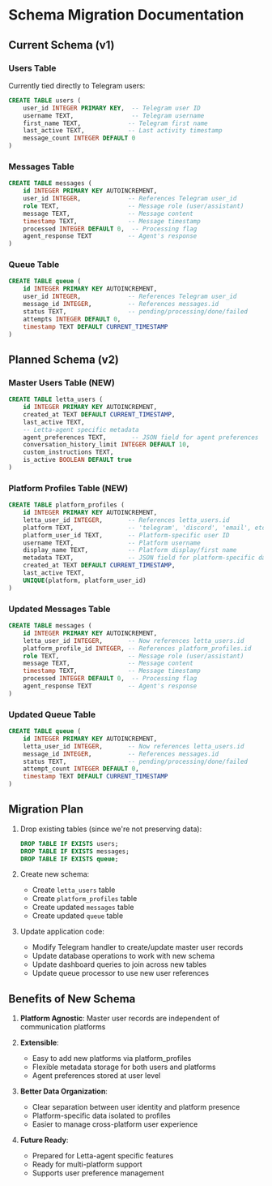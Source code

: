# Schema Migration Documentation

## Current Schema (v1)

### Users Table
Currently tied directly to Telegram users:
```sql
CREATE TABLE users (
    user_id INTEGER PRIMARY KEY,  -- Telegram user ID
    username TEXT,                -- Telegram username
    first_name TEXT,             -- Telegram first name
    last_active TEXT,            -- Last activity timestamp
    message_count INTEGER DEFAULT 0
)
```

### Messages Table
```sql
CREATE TABLE messages (
    id INTEGER PRIMARY KEY AUTOINCREMENT,
    user_id INTEGER,             -- References Telegram user_id
    role TEXT,                   -- Message role (user/assistant)
    message TEXT,                -- Message content
    timestamp TEXT,              -- Message timestamp
    processed INTEGER DEFAULT 0,  -- Processing flag
    agent_response TEXT          -- Agent's response
)
```

### Queue Table
```sql
CREATE TABLE queue (
    id INTEGER PRIMARY KEY AUTOINCREMENT,
    user_id INTEGER,             -- References Telegram user_id
    message_id INTEGER,          -- References messages.id
    status TEXT,                 -- pending/processing/done/failed
    attempts INTEGER DEFAULT 0,
    timestamp TEXT DEFAULT CURRENT_TIMESTAMP
)
```

## Planned Schema (v2)

### Master Users Table (NEW)
```sql
CREATE TABLE letta_users (
    id INTEGER PRIMARY KEY AUTOINCREMENT,
    created_at TEXT DEFAULT CURRENT_TIMESTAMP,
    last_active TEXT,
    -- Letta-agent specific metadata
    agent_preferences TEXT,       -- JSON field for agent preferences
    conversation_history_limit INTEGER DEFAULT 10,
    custom_instructions TEXT,
    is_active BOOLEAN DEFAULT true
)
```

### Platform Profiles Table (NEW)
```sql
CREATE TABLE platform_profiles (
    id INTEGER PRIMARY KEY AUTOINCREMENT,
    letta_user_id INTEGER,       -- References letta_users.id
    platform TEXT,               -- 'telegram', 'discord', 'email', etc.
    platform_user_id TEXT,       -- Platform-specific user ID
    username TEXT,               -- Platform username
    display_name TEXT,           -- Platform display/first name
    metadata TEXT,               -- JSON field for platform-specific data
    created_at TEXT DEFAULT CURRENT_TIMESTAMP,
    last_active TEXT,
    UNIQUE(platform, platform_user_id)
)
```

### Updated Messages Table
```sql
CREATE TABLE messages (
    id INTEGER PRIMARY KEY AUTOINCREMENT,
    letta_user_id INTEGER,       -- Now references letta_users.id
    platform_profile_id INTEGER, -- References platform_profiles.id
    role TEXT,                   -- Message role (user/assistant)
    message TEXT,                -- Message content
    timestamp TEXT,              -- Message timestamp
    processed INTEGER DEFAULT 0,  -- Processing flag
    agent_response TEXT          -- Agent's response
)
```

### Updated Queue Table
```sql
CREATE TABLE queue (
    id INTEGER PRIMARY KEY AUTOINCREMENT,
    letta_user_id INTEGER,       -- Now references letta_users.id
    message_id INTEGER,          -- References messages.id
    status TEXT,                 -- pending/processing/done/failed
    attempt_count INTEGER DEFAULT 0,
    timestamp TEXT DEFAULT CURRENT_TIMESTAMP
)
```

## Migration Plan

1. Drop existing tables (since we're not preserving data):
   ```sql
   DROP TABLE IF EXISTS users;
   DROP TABLE IF EXISTS messages;
   DROP TABLE IF EXISTS queue;
   ```

2. Create new schema:
   - Create `letta_users` table
   - Create `platform_profiles` table
   - Create updated `messages` table
   - Create updated `queue` table

3. Update application code:
   - Modify Telegram handler to create/update master user records
   - Update database operations to work with new schema
   - Update dashboard queries to join across new tables
   - Update queue processor to use new user references

## Benefits of New Schema

1. **Platform Agnostic**: Master user records are independent of communication platforms

2. **Extensible**: 
   - Easy to add new platforms via platform_profiles
   - Flexible metadata storage for both users and platforms
   - Agent preferences stored at user level

3. **Better Data Organization**:
   - Clear separation between user identity and platform presence
   - Platform-specific data isolated to profiles
   - Easier to manage cross-platform user experience

4. **Future Ready**:
   - Prepared for Letta-agent specific features
   - Ready for multi-platform support
   - Supports user preference management 